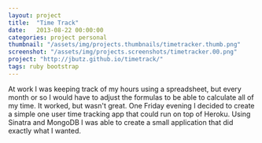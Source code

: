 ```yaml
---
layout: project
title:  "Time Track"
date:   2013-08-22 00:00:00
categories: project personal
thumbnail: "/assets/img/projects.thumbnails/timetracker.thumb.png"
screenshot: "/assets/img/projects.screenshots/timetracker.00.png"
project: "http://jbutz.github.io/timetrack/"
tags: ruby bootstrap
---
```

At work I was keeping track of my hours using a spreadsheet, but every month or so I would have to adjust the formulas to be able to calculate all of my time. It worked, but wasn't great. One Friday evening I decided to create a simple one user time tracking app that could run on top of Heroku. Using Sinatra and MongoDB I was able to create a small application that did exactly what I wanted.